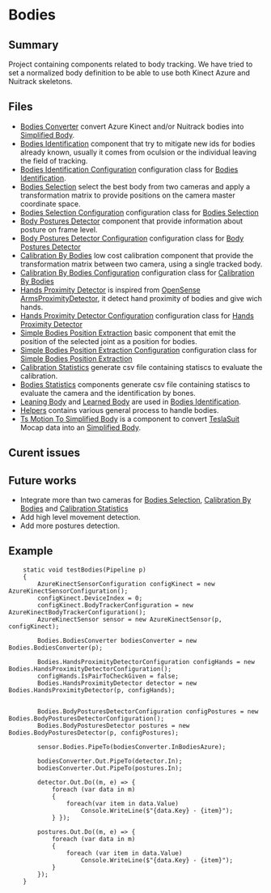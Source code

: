 ﻿# Bodies

## Summary
Project containing components related to body tracking. We have tried to set a normalized body definition to be able to use both Kinect Azure and Nuitrack skeletons.  

## Files
* [Bodies Converter](src/BodiesConverter.cs) convert Azure Kinect and/or Nuitrack bodies into [Simplified Body](src/data/SimplifiedBody.cs).
* [Bodies Identification](src/BodiesIdentification.cs) component that try to mitigate new ids for bodies already known, usually it comes from oculsion or the individual leaving the field of tracking.
* [Bodies Identification Configuration](src/BodiesIdentificationConfiguration.cs) configuration class for [Bodies Identification](src/BodiesIdentification.cs).
* [Bodies Selection](src/BodiesSelection.cs) select the best body from two cameras and apply a transformation matrix to provide positions on the camera master coordinate space.
* [Bodies Selection Configuration](src/BodiesSelectionConfiguration.cs) configuration class for [Bodies Selection](src/BodiesSelection.cs)
* [Body Postures Detector](src/BodyPosturesDetector.cs) component that provide information about posture on frame level.
* [Body Postures Detector Configuration](src/BodyPosturesDetectorConfiguration.cs) configuration class for [Body Postures Detector](src/BodyPosturesDetector.cs)
* [Calibration By Bodies](src/CalibrationByBodies.cs) low cost calibration component that provide the transformation matrix between two camera, using a single tracked body.
* [Calibration By Bodies Configuration](src/CalibrationByBodiesConfiguration.cs) configuration class for [Calibration By Bodies](src/CalibrationByBodies.cs)
* [Hands Proximity Detector](src/HandsProximityDetector.cs) is inspired from [OpenSense ArmsProximityDetector](https://github.com/ihp-lab/OpenSense/blob/master/Components/BodyGestureDetectors/ArmsProximityDetector.cs), it detect hand proximity of bodies and give wich hands.
* [Hands Proximity Detector Configuration](src/HandsProximityDetectorConfiguration.cs) configuration class for [Hands Proximity Detector](src/HandsProximityDetector.cs)
* [Simple Bodies Position Extraction](src/SimpleBodiesPositionExtraction.cs) basic component that emit the position of the selected joint as a position for bodies.
* [Simple Bodies Position Extraction Configuration](src/SimpleBodiesPositionExtractionConfiguration.cs) configuration class for [Simple Bodies Position Extraction](src/SimpleBodiesPositionExtraction.cs)
* [Calibration Statistics](src/statistics/CalibrationStatistics.cs) generate csv file containing statiscs to evaluate the calibration.
* [Bodies Statistics](src/statistics/BodiesStatistics.cs) components generate csv file containing statiscs to evaluate the camera and the identification by bones.
* [Leaning Body](src/data/LeaningBody.cs) and [Learned Body](src/data/LearnedBody.cs) are used in [Bodies Identification](src/BodiesIdentification.cs).
* [Helpers](src/data/Helpers.cs) contains various general process to handle bodies.
* [Ts Motion To Simplified Body](src/TsMotionToSimplifiedBody.cs) is a component to convert [TeslaSuit](https://teslasuit.io/) Mocap data into an [Simplified Body](src/data/SimplifiedBody.cs).
## Curent issues

## Future works
* Integrate more than two cameras for [Bodies Selection](src/BodiesSelection.cs), [Calibration By Bodies](src/CalibrationByBodies.cs) and [Calibration Statistics](src/statistics/CalibrationStatistics.cs)
* Add high level movement detection.
* Add more postures detection.

## Example
        static void testBodies(Pipeline p)
        {
            AzureKinectSensorConfiguration configKinect = new AzureKinectSensorConfiguration();
            configKinect.DeviceIndex = 0;
            configKinect.BodyTrackerConfiguration = new AzureKinectBodyTrackerConfiguration();
            AzureKinectSensor sensor = new AzureKinectSensor(p, configKinect);

            Bodies.BodiesConverter bodiesConverter = new Bodies.BodiesConverter(p);

            Bodies.HandsProximityDetectorConfiguration configHands = new Bodies.HandsProximityDetectorConfiguration();
            configHands.IsPairToCheckGiven = false;
            Bodies.HandsProximityDetector detector = new Bodies.HandsProximityDetector(p, configHands);


            Bodies.BodyPosturesDetectorConfiguration configPostures = new Bodies.BodyPosturesDetectorConfiguration();
            Bodies.BodyPosturesDetector postures = new Bodies.BodyPosturesDetector(p, configPostures);

            sensor.Bodies.PipeTo(bodiesConverter.InBodiesAzure);

            bodiesConverter.Out.PipeTo(detector.In);
            bodiesConverter.Out.PipeTo(postures.In);

            detector.Out.Do((m, e) => { 
                foreach (var data in m)
                {
                    foreach(var item in data.Value)
                        Console.WriteLine($"{data.Key} - {item}");
                } });

            postures.Out.Do((m, e) => {
                foreach (var data in m)
                {
                    foreach (var item in data.Value)
                        Console.WriteLine($"{data.Key} - {item}");
                }
            });
        }